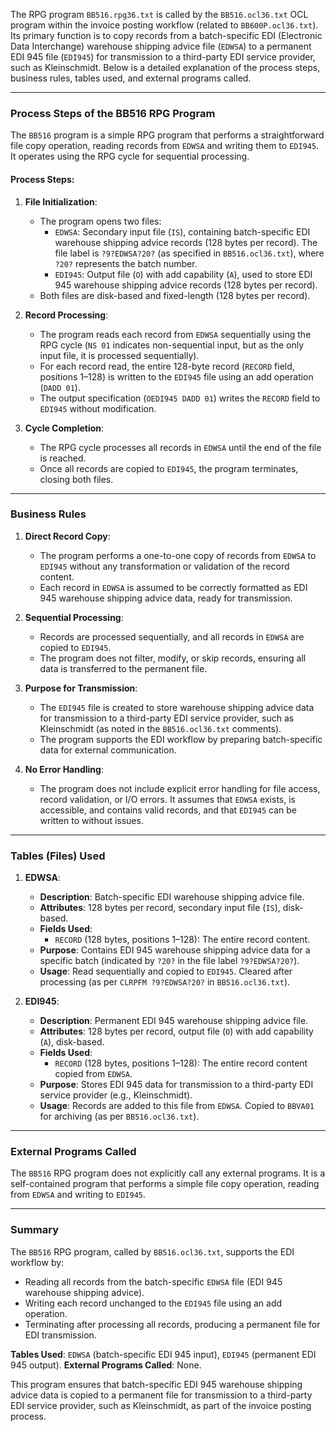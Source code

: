 The RPG program `BB516.rpg36.txt` is called by the `BB516.ocl36.txt` OCL program within the invoice posting workflow (related to `BB600P.ocl36.txt`). Its primary function is to copy records from a batch-specific EDI (Electronic Data Interchange) warehouse shipping advice file (`EDWSA`) to a permanent EDI 945 file (`EDI945`) for transmission to a third-party EDI service provider, such as Kleinschmidt. Below is a detailed explanation of the process steps, business rules, tables used, and external programs called.

---

### Process Steps of the BB516 RPG Program

The `BB516` program is a simple RPG program that performs a straightforward file copy operation, reading records from `EDWSA` and writing them to `EDI945`. It operates using the RPG cycle for sequential processing.

#### Process Steps:
1. **File Initialization**:
   - The program opens two files:
     - `EDWSA`: Secondary input file (`IS`), containing batch-specific EDI warehouse shipping advice records (128 bytes per record). The file label is `?9?EDWSA?20?` (as specified in `BB516.ocl36.txt`), where `?20?` represents the batch number.
     - `EDI945`: Output file (`O`) with add capability (`A`), used to store EDI 945 warehouse shipping advice records (128 bytes per record).
   - Both files are disk-based and fixed-length (128 bytes per record).

2. **Record Processing**:
   - The program reads each record from `EDWSA` sequentially using the RPG cycle (`NS 01` indicates non-sequential input, but as the only input file, it is processed sequentially).
   - For each record read, the entire 128-byte record (`RECORD` field, positions 1–128) is written to the `EDI945` file using an add operation (`DADD 01`).
   - The output specification (`OEDI945 DADD 01`) writes the `RECORD` field to `EDI945` without modification.

3. **Cycle Completion**:
   - The RPG cycle processes all records in `EDWSA` until the end of the file is reached.
   - Once all records are copied to `EDI945`, the program terminates, closing both files.

---

### Business Rules

1. **Direct Record Copy**:
   - The program performs a one-to-one copy of records from `EDWSA` to `EDI945` without any transformation or validation of the record content.
   - Each record in `EDWSA` is assumed to be correctly formatted as EDI 945 warehouse shipping advice data, ready for transmission.

2. **Sequential Processing**:
   - Records are processed sequentially, and all records in `EDWSA` are copied to `EDI945`.
   - The program does not filter, modify, or skip records, ensuring all data is transferred to the permanent file.

3. **Purpose for Transmission**:
   - The `EDI945` file is created to store warehouse shipping advice data for transmission to a third-party EDI service provider, such as Kleinschmidt (as noted in the `BB516.ocl36.txt` comments).
   - The program supports the EDI workflow by preparing batch-specific data for external communication.

4. **No Error Handling**:
   - The program does not include explicit error handling for file access, record validation, or I/O errors. It assumes that `EDWSA` exists, is accessible, and contains valid records, and that `EDI945` can be written to without issues.

---

### Tables (Files) Used

1. **EDWSA**:
   - **Description**: Batch-specific EDI warehouse shipping advice file.
   - **Attributes**: 128 bytes per record, secondary input file (`IS`), disk-based.
   - **Fields Used**:
     - `RECORD` (128 bytes, positions 1–128): The entire record content.
   - **Purpose**: Contains EDI 945 warehouse shipping advice data for a specific batch (indicated by `?20?` in the file label `?9?EDWSA?20?`).
   - **Usage**: Read sequentially and copied to `EDI945`. Cleared after processing (as per `CLRPFM ?9?EDWSA?20?` in `BB516.ocl36.txt`).

2. **EDI945**:
   - **Description**: Permanent EDI 945 warehouse shipping advice file.
   - **Attributes**: 128 bytes per record, output file (`O`) with add capability (`A`), disk-based.
   - **Fields Used**:
     - `RECORD` (128 bytes, positions 1–128): The entire record content copied from `EDWSA`.
   - **Purpose**: Stores EDI 945 data for transmission to a third-party EDI service provider (e.g., Kleinschmidt).
   - **Usage**: Records are added to this file from `EDWSA`. Copied to `BBVA01` for archiving (as per `BB516.ocl36.txt`).

---

### External Programs Called

The `BB516` RPG program does not explicitly call any external programs. It is a self-contained program that performs a simple file copy operation, reading from `EDWSA` and writing to `EDI945`.

---

### Summary

The `BB516` RPG program, called by `BB516.ocl36.txt`, supports the EDI workflow by:
- Reading all records from the batch-specific `EDWSA` file (EDI 945 warehouse shipping advice).
- Writing each record unchanged to the `EDI945` file using an add operation.
- Terminating after processing all records, producing a permanent file for EDI transmission.

**Tables Used**: `EDWSA` (batch-specific EDI 945 input), `EDI945` (permanent EDI 945 output).
**External Programs Called**: None.

This program ensures that batch-specific EDI 945 warehouse shipping advice data is copied to a permanent file for transmission to a third-party EDI service provider, such as Kleinschmidt, as part of the invoice posting process.